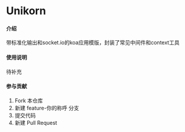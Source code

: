 # Unikorn

#### 介绍
带标准化输出和socket.io的koa应用模版，封装了常见中间件和context工具

#### 使用说明

待补充

#### 参与贡献

1.  Fork 本仓库
2.  新建 feature-你的称呼 分支
3.  提交代码
4.  新建 Pull Request
